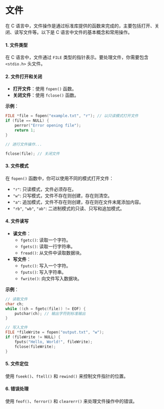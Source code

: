 # 文件

在 C 语言中，文件操作是通过标准库提供的函数来完成的，主要包括打开、关闭、读写文件等。以下是 C 语言中文件的基本概念和常用操作。

#### 1. 文件类型

在 C 语言中，文件通过 `FILE` 类型的指针表示。要处理文件，你需要包含 `<stdio.h>` 头文件。

#### 2. 文件打开和关闭

* **打开文件**：使用 `fopen()` 函数。
* **关闭文件**：使用 `fclose()` 函数。

**示例**：

```c
FILE *file = fopen("example.txt", "r"); // 以只读模式打开文件
if (file == NULL) {
    perror("Error opening file");
    return 1;
}

// 进行文件操作...

fclose(file); // 关闭文件
```

#### 3. 文件模式

在 `fopen()` 函数中，你可以使用不同的模式打开文件：

* `"r"`: 只读模式，文件必须存在。
* `"w"`: 只写模式，文件不存在则创建，存在则清空。
* `"a"`: 追加模式，文件不存在则创建，存在则在文件末尾添加内容。
* `"rb"`, `"wb"`, `"ab"`: 二进制模式的只读、只写和追加模式。

#### 4. 文件读写

* **读文件**：
  * `fgetc()`: 读取一个字符。
  * `fgets()`: 读取一行字符串。
  * `fread()`: 从文件中读取数据块。
* **写文件**：
  * `fputc()`: 写入一个字符。
  * `fputs()`: 写入字符串。
  * `fwrite()`: 向文件写入数据块。

**示例**：

```c
// 读取文件
char ch;
while ((ch = fgetc(file)) != EOF) {
    putchar(ch); // 输出字符到标准输出
}

// 写入文件
FILE *fileWrite = fopen("output.txt", "w");
if (fileWrite != NULL) {
    fputs("Hello, World!", fileWrite);
    fclose(fileWrite);
}
```

#### 5. 文件定位

使用 `fseek()`、`ftell()` 和 `rewind()` 来控制文件指针的位置。

#### 6. 错误处理

使用 `feof()`、`ferror()` 和 `clearerr()` 来处理文件操作中的错误。

